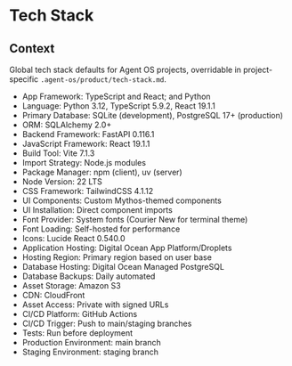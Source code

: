 # Tech Stack

## Context

Global tech stack defaults for Agent OS projects, overridable in project-specific `.agent-os/product/tech-stack.md`.

- App Framework: TypeScript and React; and Python
- Language: Python 3.12, TypeScript 5.9.2, React 19.1.1
- Primary Database: SQLite (development), PostgreSQL 17+ (production)
- ORM: SQLAlchemy 2.0+
- Backend Framework: FastAPI 0.116.1
- JavaScript Framework: React 19.1.1
- Build Tool: Vite 7.1.3
- Import Strategy: Node.js modules
- Package Manager: npm (client), uv (server)
- Node Version: 22 LTS
- CSS Framework: TailwindCSS 4.1.12
- UI Components: Custom Mythos-themed components
- UI Installation: Direct component imports
- Font Provider: System fonts (Courier New for terminal theme)
- Font Loading: Self-hosted for performance
- Icons: Lucide React 0.540.0
- Application Hosting: Digital Ocean App Platform/Droplets
- Hosting Region: Primary region based on user base
- Database Hosting: Digital Ocean Managed PostgreSQL
- Database Backups: Daily automated
- Asset Storage: Amazon S3
- CDN: CloudFront
- Asset Access: Private with signed URLs
- CI/CD Platform: GitHub Actions
- CI/CD Trigger: Push to main/staging branches
- Tests: Run before deployment
- Production Environment: main branch
- Staging Environment: staging branch

